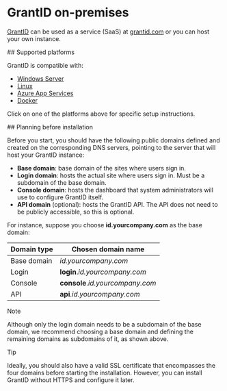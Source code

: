 ﻿# GrantID on-premises

[GrantID](../index.md) can be used as a service (SaaS) at [grantid.com](https://grantid.com) or you can host your own instance.

<a name="platforms" />
## Supported platforms

GrantID is compatible with:

* [Windows Server](windows/index.md)
* [Linux](linux/index.md)
* [Azure App Services](azure/index.md)
* [Docker](docker/index.md)

Click on one of the platforms above for specific setup instructions.

<a name="planning" />
## Planning before installation

Before you start, you should have the following public domains defined and created on the corresponding DNS servers, pointing to the server
that will host your GrantID instance:

* **Base domain**: base domain of the sites where users sign in.
* **Login domain**: hosts the actual site where users sign in. Must be a subdomain of the base domain.
* **Console domain**: hosts the dashboard that system administrators will use to configure GrantID itself.
* **API domain** (optional): hosts the GrantID API. The API does not need to be publicly accessible, so this is optional.

For instance, suppose you choose **id.yourcompany.com** as the base domain:

Domain type | Chosen domain name
----------- | ------------------
Base domain | *id.yourcompany.com*
Login       | **login**.*id.yourcompany.com*
Console     | **console**.*id.yourcompany.com*
API         | **api**.*id.yourcompany.com*

> [!NOTE]
> Although only the login domain needs to be a subdomain of the base domain, we recommend choosing a base domain and defining the remaining
> domains as subdomains of it, as shown above.

> [!TIP]
> Ideally, you should also have a valid SSL certificate that encompasses the four domains before starting the installation.
> However, you can install GrantID without HTTPS and configure it later.

